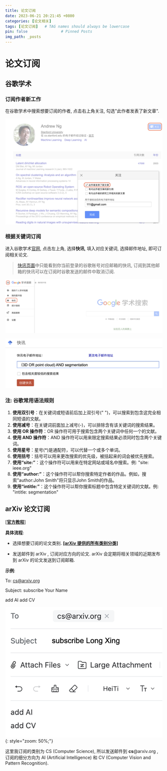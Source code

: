 ```yaml
---
title: 论文订阅
date: 2023-06-21 20:21:45 +0800
categories: [论文相关]
tags: [论文订阅]   # TAG names should always be lowercase
pin: false               # Pinned Posts
img_path: _posts
---
```

# 论文订阅

## 谷歌学术

### 订阅作者新工作

在谷歌学术中搜索想要订阅的作者, 点击右上角关注, 勾选"此作者发表了新文章".

![订阅作者](./assets/%E8%AE%A2%E9%98%85%E4%BD%9C%E8%80%85.png)

### 根据关键词订阅

进入谷歌学术[官网](https://scholar.google.com), 点击左上角, 选择**快讯**, 填入对应关键词, 选择邮件地址, 即可订阅相关论文.

> [快讯页面](https://scholar.google.com/scholar_alerts?view_op=list_alerts)中只能看到你当前登录的谷歌账号对应邮箱的快讯, 订阅到其他邮箱的快讯可以在订阅时谷歌发送的邮件中取消订阅.

![谷歌学术](./assets/%E8%B0%B7%E6%AD%8C%E5%AD%A6%E6%9C%AF.png)

![创建快讯](./assets/%E5%88%9B%E5%BB%BA%E5%BF%AB%E8%AE%AF.png)

### 注: 谷歌常用语法规则

1. **使用双引号**：在关键词或短语前后加上双引号(" ")，可以搜索到包含这完全相同短语的文献。
2. **使用减号**：在关键词前面加上减号(-)，可以排除含有该关键词的搜索结果。
3. **使用 OR 操作符**：OR 操作符可用于搜索包含两个关键词中任何一个的文献。
4. **使用 AND 操作符**：AND 操作符可以用来限定搜索结果必须同时包含两个关键词。
5. **使用星号**：星号(*)是通配符，可以代替一个或多个单词。
6. **使用括号**：括号可以用来更改搜索的优先级，被括起来的词会被优先搜索。
7. **使用“site:”**：这个操作符可以用来在特定网站或域名中搜索。例: "site: ieee.org"
8. **使用“author:”**：这个操作符可以帮你搜索特定作者的作品。例如，搜索"author:John Smith"将只显示John Smith的作品。
9. **使用“intitle:”**：这个操作符可以帮你搜索标题中包含特定关键词的文献。例: "intitle: segmentation"

## arXiv 论文订阅

[[**官方教程**]](https://info.arxiv.org/help/subscribe.html)

**具体流程**: 

* 选择想要订阅的论文类别. [**[arXiv 提供的所有类别分类]**](https://arxiv.org/category_taxonomy)

* 发送邮件到 arXiv , 订阅对应方向的论文. arXiv 会定期将相关领域的近期发布到 arXiv 的论文发送到订阅邮箱.

**示例**:

To: [cs@arxiv.org](mailto:cs@arxiv.org)

Subject: subscribe Your Name

add AI
add CV

![arXiv订阅](./assets/arXiv%E8%AE%A2%E9%98%85.png){: style="zoom: 50%;"}

这里我订阅的类别为 CS (Computer Science), 所以发送邮件到 **cs**@arxiv.org , 订阅的细分方向为 AI (Artificial Intelligence) 和 CV (Computer Vision and Pattern Recognition).